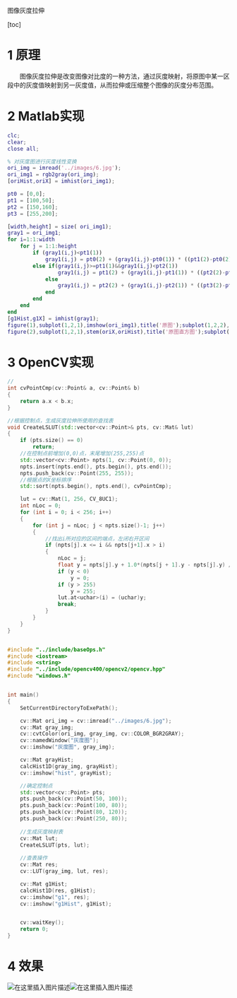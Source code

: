 图像灰度拉伸

[toc]

# 1 原理

&emsp;&emsp;图像灰度拉伸是改变图像对比度的一种方法，通过灰度映射，将原图中某一区段中的灰度值映射到另一灰度值，从而拉伸或压缩整个图像的灰度分布范围。

# 2 Matlab实现

```MATLAB
clc;
clear;
close all;

% 对灰度图进行灰度线性变换
ori_img = imread('../images/6.jpg');
ori_img1 = rgb2gray(ori_img);
[oriHist,oriX] = imhist(ori_img1);

pt0 = [0,0];
pt1 = [100,50];
pt2 = [150,160];
pt3 = [255,200];

[width,height] = size( ori_img1);
gray1 = ori_img1;
for i=1:1:width
    for j = 1:1:height
        if (gray1(i,j)<pt1(1))
            gray1(i,j) = pt0(2) + (gray1(i,j)-pt0(1)) * ((pt1(2)-pt0(2))/(pt1(1)-pt0(1)));
        else if(gray1(i,j)>=pt1(1)&&gray1(i,j)<pt2(1))
                gray1(i,j) = pt1(2) + (gray1(i,j)-pt1(1)) * ((pt2(2)-pt1(2))/(pt2(1)-pt1(1)));
            else
                gray1(i,j) = pt2(2) + (gray1(i,j)-pt2(1)) * ((pt3(2)-pt2(2))/(pt3(1)-pt2(1)));
            end
        end
    end
end
[g1Hist,g1X] = imhist(gray1);
figure(1),subplot(1,2,1),imshow(ori_img1),title('原图');subplot(1,2,2),imshow(gray1),title('灰度线性拉伸');
figure(2),subplot(1,2,1),stem(oriX,oriHist),title('原图直方图');subplot(1,2,2),stem(g1X,g1Hist),title('灰度线性拉伸直方图');

```

# 3 OpenCV实现

```C++
//
int cvPointCmp(cv::Point& a, cv::Point& b)
{
	return a.x < b.x;
}

//根据控制点，生成灰度拉伸所使用的查找表
void CreateLSLUT(std::vector<cv::Point>& pts, cv::Mat& lut)
{
	if (pts.size() == 0)
		return;
	//在控制点前增加(0,0)点，末尾增加(255,255)点
	std::vector<cv::Point> npts(1, cv::Point(0, 0));
	npts.insert(npts.end(), pts.begin(), pts.end());
	npts.push_back(cv::Point(255, 255));
    //根据点的X坐标排序
	std::sort(npts.begin(), npts.end(), cvPointCmp);

	lut = cv::Mat(1, 256, CV_8UC1);
	int nLoc = 0;
	for (int i = 0; i < 256; i++)
	{
		for (int j = nLoc; j < npts.size()-1; j++)
		{
            //找出i所对应的区间的端点，左闭右开区间
			if (npts[j].x <= i && npts[j+1].x > i)
			{
				nLoc = j;
				float y = npts[j].y + 1.0*(npts[j + 1].y - npts[j].y) / (npts[j + 1].x - npts[j].x)*(i - npts[j].x);
				if (y < 0)
					y = 0;
				if (y > 255)
					y = 255;
				lut.at<uchar>(i) = (uchar)y;
				break;
			}
		}
	}
}


#include "../include/baseOps.h"
#include <iostream>
#include <string>
#include "../include/opencv400/opencv2/opencv.hpp"
#include "windows.h"


int main()
{
	SetCurrentDirectoryToExePath();

	cv::Mat ori_img = cv::imread("../images/6.jpg");
	cv::Mat gray_img;
	cv::cvtColor(ori_img, gray_img, cv::COLOR_BGR2GRAY);
	cv::namedWindow("灰度图");
	cv::imshow("灰度图", gray_img);

	cv::Mat grayHist;
	calcHist1D(gray_img, grayHist);
	cv::imshow("hist", grayHist);

    //确定控制点
	std::vector<cv::Point> pts;
	pts.push_back(cv::Point(50, 100));
	pts.push_back(cv::Point(100, 80));
	pts.push_back(cv::Point(80, 120));
	pts.push_back(cv::Point(250, 80));
	
    //生成灰度映射表
    cv::Mat lut;
	CreateLSLUT(pts, lut);
	
    //查表操作
	cv::Mat res;
	cv::LUT(gray_img, lut, res);

	cv::Mat g1Hist;
	calcHist1D(res, g1Hist);
	cv::imshow("g1", res);
	cv::imshow("g1Hist", g1Hist);


	cv::waitKey();
	return 0;
}
```

# 4 效果
![在这里插入图片描述](https://img-blog.csdnimg.cn/20181211135646854.png?x-oss-process=image/watermark,type_ZmFuZ3poZW5naGVpdGk,shadow_10,text_aHR0cHM6Ly9ibG9nLmNzZG4ubmV0L2ZyZWVoYXdrems=,size_16,color_FFFFFF,t_70)![在这里插入图片描述](https://img-blog.csdnimg.cn/20181211135705869.png?x-oss-process=image/watermark,type_ZmFuZ3poZW5naGVpdGk,shadow_10,text_aHR0cHM6Ly9ibG9nLmNzZG4ubmV0L2ZyZWVoYXdrems=,size_16,color_FFFFFF,t_70)
